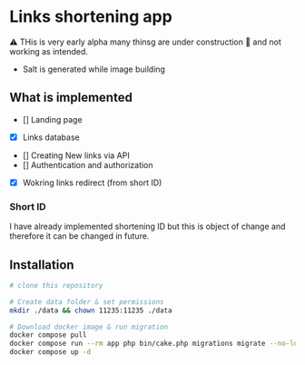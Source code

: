 # Links shortening app

:warning: THis is very early alpha many thinsg are under construction :construction: and not working as intended.

- Salt is generated while image building

## What is implemented
- [] Landing page
- [x] Links database
- [] Creating New links via API
- [] Authentication and authorization
- [x] Wokring links redirect (from short ID)

### Short ID

I have already implemented shortening ID but this is object of change and therefore it can be changed in future.

## Installation

```bash
# clone this repository

# Create data folder & set permissions
mkdir ./data && chown 11235:11235 ./data

# Download docker image & run migration
docker compose pull
docker compose run --rm app php bin/cake.php migrations migrate --no-lock
docker compose up -d
```
